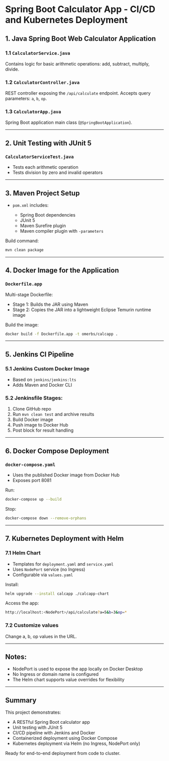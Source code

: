 # Spring Boot Calculator App - CI/CD and Kubernetes Deployment

## 1. Java Spring Boot Web Calculator Application

### 1.1 `CalculatorService.java`

Contains logic for basic arithmetic operations: add, subtract, multiply, divide.

### 1.2 `CalculatorController.java`

REST controller exposing the `/api/calculate` endpoint.
Accepts query parameters: `a`, `b`, `op`.

### 1.3 `CalculatorApp.java`

Spring Boot application main class (`@SpringBootApplication`).

---

## 2. Unit Testing with JUnit 5

### `CalculatorServiceTest.java`

* Tests each arithmetic operation
* Tests division by zero and invalid operators

---

## 3. Maven Project Setup

* `pom.xml` includes:

  * Spring Boot dependencies
  * JUnit 5
  * Maven Surefire plugin
  * Maven compiler plugin with `-parameters`

Build command:

```bash
mvn clean package
```

---

## 4. Docker Image for the Application

### `Dockerfile.app`

Multi-stage Dockerfile:

* Stage 1: Builds the JAR using Maven
* Stage 2: Copies the JAR into a lightweight Eclipse Temurin runtime image

Build the image:

```bash
docker build -f Dockerfile.app -t omerbs/calcapp .
```

---

## 5. Jenkins CI Pipeline

### 5.1 Jenkins Custom Docker Image

* Based on `jenkins/jenkins:lts`
* Adds Maven and Docker CLI

### 5.2 Jenkinsfile Stages:

1. Clone GitHub repo
2. Run `mvn clean test` and archive results
3. Build Docker image
4. Push image to Docker Hub
5. Post block for result handling

---

## 6. Docker Compose Deployment

### `docker-compose.yaml`

* Uses the published Docker image from Docker Hub
* Exposes port 8081

Run:

```bash
docker-compose up --build
```

Stop:

```bash
docker-compose down --remove-orphans
```

---

## 7. Kubernetes Deployment with Helm

### 7.1 Helm Chart

* Templates for `deployment.yaml` and `service.yaml`
* Uses `NodePort` service (no Ingress)
* Configurable via `values.yaml`

Install:

```bash
helm upgrade --install calcapp ./calcapp-chart
```

Access the app:

```bash
http://localhost:<NodePort>/api/calculate?a=5&b=3&op=*
```

### 7.2 Customize values

Change a, b, op values in the URL.

---

## Notes:

* NodePort is used to expose the app locally on Docker Desktop
* No Ingress or domain name is configured
* The Helm chart supports value overrides for flexibility

---

## Summary

This project demonstrates:

* A RESTful Spring Boot calculator app
* Unit testing with JUnit 5
* CI/CD pipeline with Jenkins and Docker
* Containerized deployment using Docker Compose
* Kubernetes deployment via Helm (no Ingress, NodePort only)

Ready for end-to-end deployment from code to cluster.
